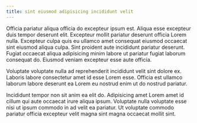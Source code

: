 ```yaml
---
title: sint eiusmod adipisicing incididunt velit
---
```


Officia pariatur aliqua officia do excepteur ipsum est. Aliqua esse excepteur duis tempor deserunt elit. Excepteur mollit pariatur deserunt officia Lorem nulla. Excepteur culpa quis eu ullamco amet consequat eiusmod occaecat sint eiusmod aliqua culpa. Sint proident aute incididunt pariatur deserunt. Fugiat occaecat aliqua adipisicing minim labore ut pariatur fugiat laborum consequat do. Eiusmod veniam excepteur esse aute officia.

Voluptate voluptate nulla ad reprehenderit incididunt velit sint dolore ex. Laboris labore consectetur amet id esse Lorem esse. Officia est ullamco laborum labore deserunt ea Lorem eu nostrud enim ut do nostrud pariatur.

Incididunt tempor non sit anim ea elit do. Adipisicing amet Lorem amet id cillum qui aute occaecat irure aliqua ipsum. Voluptate nulla voluptate esse nisi ut ipsum commodo in ad velit ea pariatur. Ut voluptate commodo pariatur officia excepteur velit magna sint magna occaecat mollit sint.